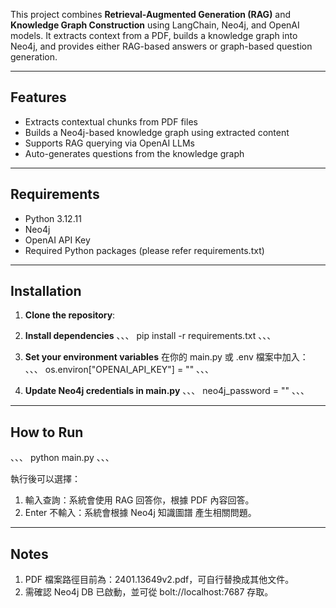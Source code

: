 This project combines **Retrieval-Augmented Generation (RAG)** and **Knowledge Graph Construction** using LangChain, Neo4j, and OpenAI models. 
It extracts context from a PDF, builds a knowledge graph into Neo4j, and provides either RAG-based answers or graph-based question generation.

---

## Features

- Extracts contextual chunks from PDF files
- Builds a Neo4j-based knowledge graph using extracted content
- Supports RAG querying via OpenAI LLMs
- Auto-generates questions from the knowledge graph

---

## Requirements

- Python 3.12.11
- Neo4j 
- OpenAI API Key
- Required Python packages (please refer requirements.txt)

---

## Installation

1. **Clone the repository**:

2. **Install dependencies**
、、、
pip install -r requirements.txt
、、、

3. **Set your environment variables**
在你的 main.py 或 .env 檔案中加入：
、、、
os.environ["OPENAI_API_KEY"] = "<your-openai-api-key>"
、、、

4. **Update Neo4j credentials in main.py**
、、、
neo4j_password = "<your-neo4j-password>"
、、、
---

## How to Run
、、、
python main.py
、、、

執行後可以選擇：
1. 輸入查詢：系統會使用 RAG 回答你，根據 PDF 內容回答。
2. Enter 不輸入：系統會根據 Neo4j 知識圖譜 產生相關問題。

---

## Notes
1. PDF 檔案路徑目前為：2401.13649v2.pdf，可自行替換成其他文件。
2. 需確認 Neo4j DB 已啟動，並可從 bolt://localhost:7687 存取。
